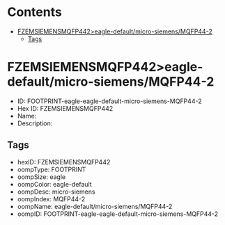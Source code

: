 



Contents
========

* [FZEMSIEMENSMQFP442>eagle-default/micro-siemens/MQFP44-2](#fzemsiemensmqfp442eagle-defaultmicro-siemensmqfp44-2)
	* [Tags](#tags)

# FZEMSIEMENSMQFP442>eagle-default/micro-siemens/MQFP44-2

- ID: FOOTPRINT-eagle-eagle-default-micro-siemens-MQFP44-2
- Hex ID: FZEMSIEMENSMQFP442
- Name: 
- Description: 

## Tags

- hexID: FZEMSIEMENSMQFP442
- oompType: FOOTPRINT
- oompSize: eagle
- oompColor: eagle-default
- oompDesc: micro-siemens
- oompIndex: MQFP44-2
- oompName: eagle-default/micro-siemens/MQFP44-2
- oompID: FOOTPRINT-eagle-eagle-default-micro-siemens-MQFP44-2
